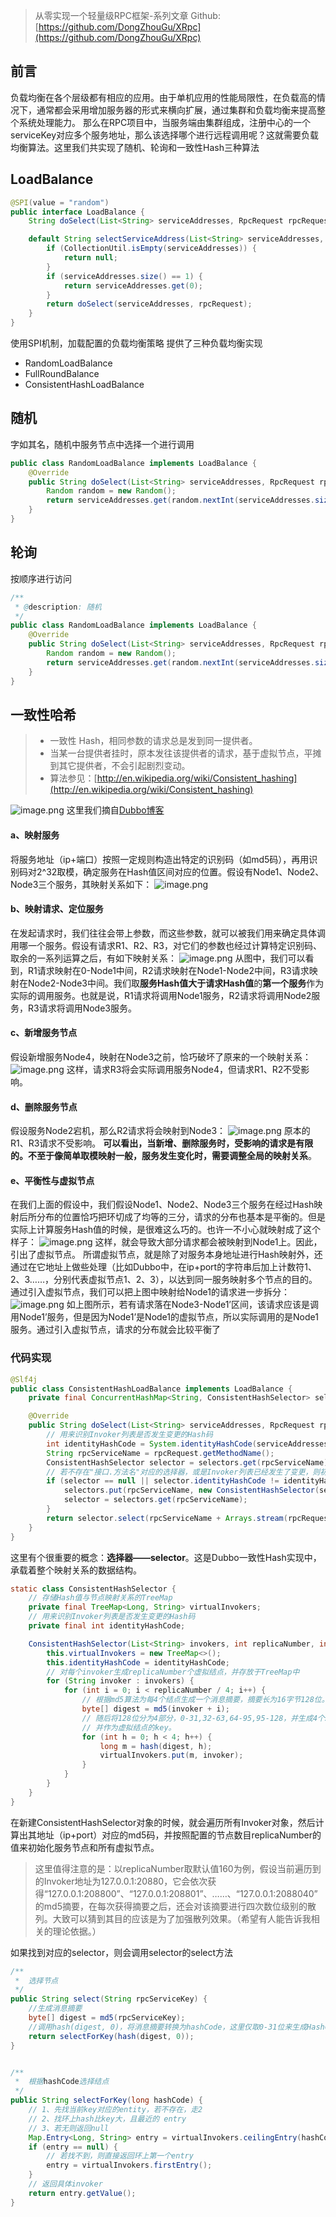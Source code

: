 > 从零实现一个轻量级RPC框架-系列文章
> Github: [https://github.com/DongZhouGu/XRpc](https://github.com/DongZhouGu/XRpc) 

## 前言
负载均衡在各个层级都有相应的应用。由于单机应用的性能局限性，在负载高的情况下，通常都会采用增加服务器的形式来横向扩展，通过集群和负载均衡来提高整个系统处理能力。
那么在RPC项目中，当服务端由集群组成，注册中心的一个serviceKey对应多个服务地址，那么该选择哪个进行远程调用呢？这就需要负载均衡算法。这里我们共实现了随机、轮询和一致性Hash三种算法

## LoadBalance
```java
@SPI(value = "random")
public interface LoadBalance {
    String doSelect(List<String> serviceAddresses, RpcRequest rpcRequest);

    default String selectServiceAddress(List<String> serviceAddresses, RpcRequest rpcRequest) {
        if (CollectionUtil.isEmpty(serviceAddresses)) {
            return null;
        }
        if (serviceAddresses.size() == 1) {
            return serviceAddresses.get(0);
        }
        return doSelect(serviceAddresses, rpcRequest);
    }
}

```
使用SPI机制，加载配置的负载均衡策略
提供了三种负载均衡实现

- RandomLoadBalance
- FullRoundBalance
- ConsistentHashLoadBalance

## 随机
字如其名，随机中服务节点中选择一个进行调用
```java
public class RandomLoadBalance implements LoadBalance {
    @Override
    public String doSelect(List<String> serviceAddresses, RpcRequest rpcRequest) {
        Random random = new Random();
        return serviceAddresses.get(random.nextInt(serviceAddresses.size()));
    }
}
```
## 轮询
按顺序进行访问
```java
/**
 * @description: 随机
 */
public class RandomLoadBalance implements LoadBalance {
    @Override
    public String doSelect(List<String> serviceAddresses, RpcRequest rpcRequest) {
        Random random = new Random();
        return serviceAddresses.get(random.nextInt(serviceAddresses.size()));
    }
}
```
## 一致性哈希
> - 一致性 Hash，相同参数的请求总是发到同一提供者。
> - 当某一台提供者挂时，原本发往该提供者的请求，基于虚拟节点，平摊到其它提供者，不会引起剧烈变动。
> - 算法参见：[http://en.wikipedia.org/wiki/Consistent_hashing](http://en.wikipedia.org/wiki/Consistent_hashing)

![image.png](https://cdn.nlark.com/yuque/0/2022/png/1164521/1651651231393-a4e3a751-3518-48e2-9cf1-c842a6d509d9.png#clientId=uf3c80f9a-5434-4&crop=0&crop=0&crop=1&crop=1&from=paste&id=u105cac6c&margin=%5Bobject%20Object%5D&name=image.png&originHeight=775&originWidth=746&originalType=url&ratio=1&rotation=0&showTitle=false&size=137424&status=done&style=none&taskId=u4ab29f8c-be62-44c1-a331-2a7455cf9ca&title=)
这里我们摘自[Dubbo博客](https://dubbo.apache.org/zh/blog/2019/05/01/dubbo-%E4%B8%80%E8%87%B4%E6%80%A7hash%E8%B4%9F%E8%BD%BD%E5%9D%87%E8%A1%A1%E5%AE%9E%E7%8E%B0%E5%89%96%E6%9E%90/)
#### **a、映射服务**
将服务地址（ip+端口）按照一定规则构造出特定的识别码（如md5码），再用识别码对2^32取模，确定服务在Hash值区间对应的位置。假设有Node1、Node2、Node3三个服务，其映射关系如下：
![image.png](https://cdn.nlark.com/yuque/0/2022/png/1164521/1651651600201-d1df0912-312c-45f0-ae42-f1cfdcf137d4.png#clientId=uf3c80f9a-5434-4&crop=0&crop=0&crop=1&crop=1&from=paste&id=u7a6cfd1c&margin=%5Bobject%20Object%5D&name=image.png&originHeight=551&originWidth=501&originalType=url&ratio=1&rotation=0&showTitle=false&size=29515&status=done&style=none&taskId=u7aff7fcc-524c-4cff-8c1f-47152bc4df6&title=)
#### **b、映射请求、定位服务**
在发起请求时，我们往往会带上参数，而这些参数，就可以被我们用来确定具体调用哪一个服务。假设有请求R1、R2、R3，对它们的参数也经过计算特定识别码、取余的一系列运算之后，有如下映射关系：
![image.png](https://cdn.nlark.com/yuque/0/2022/png/1164521/1651651600257-7efab3b8-a397-458d-994d-d8574b96ce99.png#clientId=uf3c80f9a-5434-4&crop=0&crop=0&crop=1&crop=1&from=paste&id=u949cc91e&margin=%5Bobject%20Object%5D&name=image.png&originHeight=551&originWidth=501&originalType=url&ratio=1&rotation=0&showTitle=false&size=34165&status=done&style=none&taskId=u87893c7c-b1c8-4e86-8885-d6fce56bb5b&title=)
从图中，我们可以看到，R1请求映射在0-Node1中间，R2请求映射在Node1-Node2中间，R3请求映射在Node2-Node3中间。我们取**服务Hash值大于请求Hash值**的**第一个服务**作为实际的调用服务。也就是说，R1请求将调用Node1服务，R2请求将调用Node2服务，R3请求将调用Node3服务。
#### **c、新增服务节点**
假设新增服务Node4，映射在Node3之前，恰巧破坏了原来的一个映射关系：
![image.png](https://cdn.nlark.com/yuque/0/2022/png/1164521/1651651600749-ed07aef6-a701-4c8c-8fcf-2aba9f290d20.png#clientId=uf3c80f9a-5434-4&crop=0&crop=0&crop=1&crop=1&from=paste&id=u00121488&margin=%5Bobject%20Object%5D&name=image.png&originHeight=551&originWidth=501&originalType=url&ratio=1&rotation=0&showTitle=false&size=35015&status=done&style=none&taskId=uf0e9473c-71ca-4e6e-ba3b-90689c58637&title=)
这样，请求R3将会实际调用服务Node4，但请求R1、R2不受影响。
#### **d、删除服务节点**
假设服务Node2宕机，那么R2请求将会映射到Node3：
![image.png](https://cdn.nlark.com/yuque/0/2022/png/1164521/1651651600715-996f036b-93bd-449b-bd09-c7279f1d21ff.png#clientId=uf3c80f9a-5434-4&crop=0&crop=0&crop=1&crop=1&from=paste&id=ucbee22b5&margin=%5Bobject%20Object%5D&name=image.png&originHeight=533&originWidth=501&originalType=url&ratio=1&rotation=0&showTitle=false&size=32314&status=done&style=none&taskId=uda6c8290-066a-4c81-8d20-df2e3b05913&title=)
原本的R1、R3请求不受影响。
**可以看出，当新增、删除服务时，受影响的请求是有限的。不至于像简单取模映射一般，服务发生变化时，需要调整全局的映射关系**。
#### **e、平衡性与虚拟节点**
在我们上面的假设中，我们假设Node1、Node2、Node3三个服务在经过Hash映射后所分布的位置恰巧把环切成了均等的三分，请求的分布也基本是平衡的。但是实际上计算服务Hash值的时候，是很难这么巧的。也许一不小心就映射成了这个样子：
![image.png](https://cdn.nlark.com/yuque/0/2022/png/1164521/1651651693738-0a6a656a-c77e-4880-b2aa-d1a55cf95b24.png#clientId=uf3c80f9a-5434-4&crop=0&crop=0&crop=1&crop=1&from=paste&id=ueb18c01f&margin=%5Bobject%20Object%5D&name=image.png&originHeight=533&originWidth=490&originalType=url&ratio=1&rotation=0&showTitle=false&size=29205&status=done&style=none&taskId=u65ffa443-8214-4e42-a42c-90572d83803&title=)
这样，就会导致大部分请求都会被映射到Node1上。因此，引出了虚拟节点。
所谓虚拟节点，就是除了对服务本身地址进行Hash映射外，还通过在它地址上做些处理（比如Dubbo中，在ip+port的字符串后加上计数符1、2、3……，分别代表虚拟节点1、2、3），以达到同一服务映射多个节点的目的。通过引入虚拟节点，我们可以把上图中映射给Node1的请求进一步拆分：
![image.png](https://cdn.nlark.com/yuque/0/2022/png/1164521/1651651718869-f8b1a732-bd67-40e1-8627-64419ea39e31.png#clientId=uf3c80f9a-5434-4&crop=0&crop=0&crop=1&crop=1&from=paste&id=u48800301&margin=%5Bobject%20Object%5D&name=image.png&originHeight=533&originWidth=510&originalType=url&ratio=1&rotation=0&showTitle=false&size=33019&status=done&style=none&taskId=u94af75c7-e586-4e18-9dc4-aef0f44f2c7&title=)
如上图所示，若有请求落在Node3-Node1’区间，该请求应该是调用Node1’服务，但是因为Node1’是Node1的虚拟节点，所以实际调用的是Node1服务。通过引入虚拟节点，请求的分布就会比较平衡了

### 代码实现
```java
@Slf4j
public class ConsistentHashLoadBalance implements LoadBalance {
    private final ConcurrentHashMap<String, ConsistentHashSelector> selectors = new ConcurrentHashMap<>();

    @Override
    public String doSelect(List<String> serviceAddresses, RpcRequest rpcRequest) {
        // 用来识别Invoker列表是否发生变更的Hash码
        int identityHashCode = System.identityHashCode(serviceAddresses);
        String rpcServiceName = rpcRequest.getMethodName();
        ConsistentHashSelector selector = selectors.get(rpcServiceName);
        // 若不存在"接口.方法名"对应的选择器，或是Invoker列表已经发生了变更，则初始化一个选择器
        if (selector == null || selector.identityHashCode != identityHashCode) {
            selectors.put(rpcServiceName, new ConsistentHashSelector(serviceAddresses, 160, identityHashCode));
            selector = selectors.get(rpcServiceName);
        }
        return selector.select(rpcServiceName + Arrays.stream(rpcRequest.getParameters()));
    }
}
```
这里有个很重要的概念：**选择器——selector**。这是Dubbo一致性Hash实现中，承载着整个映射关系的数据结构。
```java
static class ConsistentHashSelector {
    // 存储Hash值与节点映射关系的TreeMap
    private final TreeMap<Long, String> virtualInvokers;
    // 用来识别Invoker列表是否发生变更的Hash码
    private final int identityHashCode;

    ConsistentHashSelector(List<String> invokers, int replicaNumber, int identityHashCode) {
        this.virtualInvokers = new TreeMap<>();
        this.identityHashCode = identityHashCode;
        // 对每个invoker生成replicaNumber个虚拟结点，并存放于TreeMap中
        for (String invoker : invokers) {
            for (int i = 0; i < replicaNumber / 4; i++) {
                // 根据md5算法为每4个结点生成一个消息摘要，摘要长为16字节128位。
                byte[] digest = md5(invoker + i);
                // 随后将128位分为4部分，0-31,32-63,64-95,95-128，并生成4个32位数，存于long中，long的高32位都为0
                // 并作为虚拟结点的key。
                for (int h = 0; h < 4; h++) {
                    long m = hash(digest, h);
                    virtualInvokers.put(m, invoker);
                }
            }
        }
    }
}
```
在新建ConsistentHashSelector对象的时候，就会遍历所有Invoker对象，然后计算出其地址（ip+port）对应的md5码，并按照配置的节点数目replicaNumber的值来初始化服务节点和所有虚拟节点。
> 这里值得注意的是：以replicaNumber取默认值160为例，假设当前遍历到的Invoker地址为127.0.0.1:20880，它会依次获得“127.0.0.1:208800”、“127.0.0.1:208801”、……、“127.0.0.1:2088040”的md5摘要，在每次获得摘要之后，还会对该摘要进行四次数位级别的散列。大致可以猜到其目的应该是为了加强散列效果。（希望有人能告诉我相关的理论依据。）

如果找到对应的selector，则会调用selector的select方法
```java
/**
 *  选择节点
 */
public String select(String rpcServiceKey) {
    //生成消息摘要
    byte[] digest = md5(rpcServiceKey);
    //调用hash(digest, 0)，将消息摘要转换为hashCode，这里仅取0-31位来生成HashCode
    return selectForKey(hash(digest, 0));
}


/**
 *  根据hashCode选择结点
 */
public String selectForKey(long hashCode) {
    // 1、先找当前key对应的entity，若不存在，走2
    // 2、找环上hash比key大，且最近的 entry
    // 3、若无则返回null
    Map.Entry<Long, String> entry = virtualInvokers.ceilingEntry(hashCode);
    if (entry == null) {
        // 若找不到，则直接返回环上第一个entry
        entry = virtualInvokers.firstEntry();
    }
    // 返回具体invoker
    return entry.getValue();
}
```
